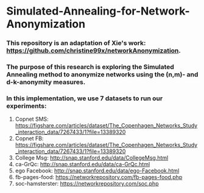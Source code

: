# Simulated-Annealing-for-Network-Anonymization

### This repository is an adaptation of Xie's work: https://github.com/christine99x/networkAnonymization.

### The purpose of this research is exploring the Simulated Annealing method to anonymize networks using the (n,m)- and d-k-anonymity measures.

### In this implementation, we use 7 datasets to run our experiments:

1. Copnet SMS: https://figshare.com/articles/dataset/The_Copenhagen_Networks_Study_interaction_data/7267433/1?file=13389320
2. Copnet FB: https://figshare.com/articles/dataset/The_Copenhagen_Networks_Study_interaction_data/7267433/1?file=13389320
3. College Msg: http://snap.stanford.edu/data/CollegeMsg.html
4. ca-GrQc: http://snap.stanford.edu/data/ca-GrQc.html
5. ego Facebook: http://snap.stanford.edu/data/ego-Facebook.html
6. fb-pages-food: https://networkrepository.com/fb-pages-food.php
7. soc-hamsterster: https://networkrepository.com/soc.php